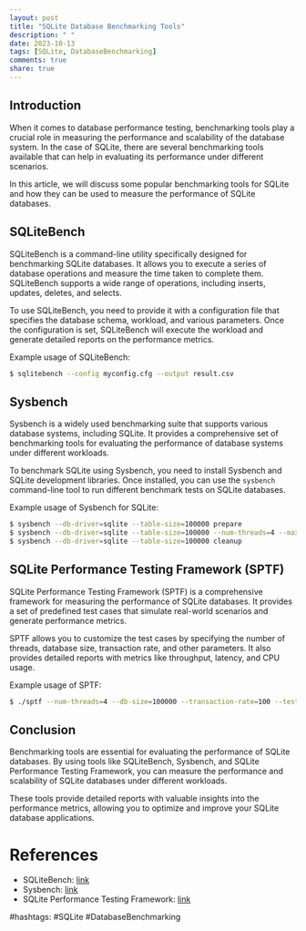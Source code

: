 ```yaml
---
layout: post
title: "SQLite Database Benchmarking Tools"
description: " "
date: 2023-10-13
tags: [SQLite, DatabaseBenchmarking]
comments: true
share: true
---
```


## Introduction

When it comes to database performance testing, benchmarking tools play a crucial role in measuring the performance and scalability of the database system. In the case of SQLite, there are several benchmarking tools available that can help in evaluating its performance under different scenarios.

In this article, we will discuss some popular benchmarking tools for SQLite and how they can be used to measure the performance of SQLite databases.

## SQLiteBench

SQLiteBench is a command-line utility specifically designed for benchmarking SQLite databases. It allows you to execute a series of database operations and measure the time taken to complete them. SQLiteBench supports a wide range of operations, including inserts, updates, deletes, and selects.

To use SQLiteBench, you need to provide it with a configuration file that specifies the database schema, workload, and various parameters. Once the configuration is set, SQLiteBench will execute the workload and generate detailed reports on the performance metrics.

Example usage of SQLiteBench:

```bash
$ sqlitebench --config myconfig.cfg --output result.csv
```

## Sysbench

Sysbench is a widely used benchmarking suite that supports various database systems, including SQLite. It provides a comprehensive set of benchmarking tools for evaluating the performance of database systems under different workloads.

To benchmark SQLite using Sysbench, you need to install Sysbench and SQLite development libraries. Once installed, you can use the `sysbench` command-line tool to run different benchmark tests on SQLite databases.

Example usage of Sysbench for SQLite:

```bash
$ sysbench --db-driver=sqlite --table-size=100000 prepare
$ sysbench --db-driver=sqlite --table-size=100000 --num-threads=4 --max-requests=1000000 --test=oltp.lua run
$ sysbench --db-driver=sqlite --table-size=100000 cleanup
```

## SQLite Performance Testing Framework (SPTF)

SQLite Performance Testing Framework (SPTF) is a comprehensive framework for measuring the performance of SQLite databases. It provides a set of predefined test cases that simulate real-world scenarios and generate performance metrics.

SPTF allows you to customize the test cases by specifying the number of threads, database size, transaction rate, and other parameters. It also provides detailed reports with metrics like throughput, latency, and CPU usage.

Example usage of SPTF:

```bash
$ ./sptf --num-threads=4 --db-size=100000 --transaction-rate=100 --test-case=inserts --output=report.txt
```

## Conclusion

Benchmarking tools are essential for evaluating the performance of SQLite databases. By using tools like SQLiteBench, Sysbench, and SQLite Performance Testing Framework, you can measure the performance and scalability of SQLite databases under different workloads.

These tools provide detailed reports with valuable insights into the performance metrics, allowing you to optimize and improve your SQLite database applications.

# References

- SQLiteBench: [link](https://sqlitebench.readthedocs.io/en/latest/)
- Sysbench: [link](https://github.com/akopytov/sysbench)
- SQLite Performance Testing Framework: [link](https://www.sqlite.org/pts.html)

#hashtags: #SQLite #DatabaseBenchmarking